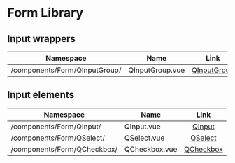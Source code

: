 # Form Library

## Input wrappers

| Namespace                     | Name            |               Link               |
| ----------------------------- | --------------- | :------------------------------: |
| /components/Form/QInputGroup/ | QInputGroup.vue | [QInputGroup](./input-groups.md) |

## Input elements

| Namespace                   | Name          |            Link            |
| --------------------------- | ------------- | :------------------------: |
| /components/Form/QInput/    | QInput.vue    |    [QInput](./input.md)    |
| /components/Form/QSelect/   | QSelect.vue   |   [QSelect](./select.md)   |
| /components/Form/QCheckbox/ | QCheckbox.vue | [QCheckbox](./checkbox.md) |
